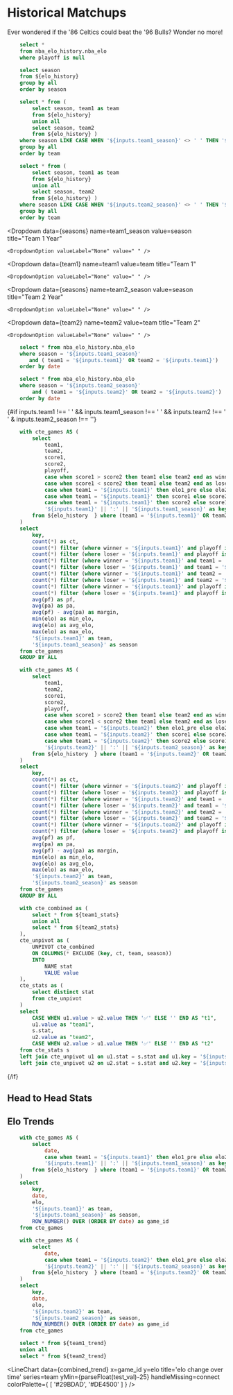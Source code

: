 # Historical Matchups
Ever wondered if the '86 Celtics could beat the '96 Bulls? Wonder no more!

```sql elo_history
    select *
    from nba_elo_history.nba_elo
    where playoff is null
```

```sql seasons
    select season
    from ${elo_history}
    group by all
    order by season
```

```sql team1
    select * from (
        select season, team1 as team
        from ${elo_history}
        union all
        select season, team2
        from ${elo_history} )
    where season LIKE CASE WHEN '${inputs.team1_season}' <> ' ' THEN '${inputs.team1_season}' ELSE '%' END
    group by all
    order by team
```

```sql team2
    select * from (
        select season, team1 as team
        from ${elo_history}
        union all
        select season, team2
        from ${elo_history} )
    where season LIKE CASE WHEN '${inputs.team2_season}' <> ' ' THEN '${inputs.team2_season}' ELSE '%' END
    group by all
    order by team
```

<Dropdown
    data={seasons} 
    name=team1_season
    value=season
    title="Team 1 Year"
>
    <DropdownOption valueLabel="None" value=" " />
</Dropdown>

<Dropdown
    data={team1} 
    name=team1
    value=team
    title="Team 1"
>
    <DropdownOption valueLabel="None" value=" " />
</Dropdown>

<Dropdown
    data={seasons} 
    name=team2_season
    value=season
    title="Team 2 Year"
>
    <DropdownOption valueLabel="None" value=" " />
</Dropdown>

<Dropdown
    data={team2} 
    name=team2
    value=team
    title="Team 2"
>
    <DropdownOption valueLabel="None" value=" " />
</Dropdown>

```sql team1_history
    select * from nba_elo_history.nba_elo
    where season = '${inputs.team1_season}'
       and ( team1 = '${inputs.team1}' OR team2 = '${inputs.team1}')
    order by date
```

```sql team2_history
    select * from nba_elo_history.nba_elo
    where season = '${inputs.team2_season}'
        and ( team1 = '${inputs.team2}' OR team2 = '${inputs.team2}')
    order by date
```

{#if inputs.team1 !== ' ' && inputs.team1_season !== ' ' && inputs.team2 !== ' ' & inputs.team2_season !== ''}

```sql team1_stats
    with cte_games AS (
        select 
            team1, 
            team2,
            score1,
            score2,
            playoff,
            case when score1 > score2 then team1 else team2 end as winner,
            case when score1 < score2 then team1 else team2 end as loser,
            case when team1 = '${inputs.team1}' then elo1_pre else elo2_pre end as elo,
            case when team1 = '${inputs.team1}' then score1 else score2 end as pf,
            case when team1 = '${inputs.team1}' then score2 else score1 end as pa,
            '${inputs.team1}' || ':' || '${inputs.team1_season}' as key,
        from ${elo_history  } where (team1 = '${inputs.team1}' OR team2 = '${inputs.team1}') AND season = '${inputs.team1_season}'
    )
    select 
        key, 
        count(*) as ct,
        count(*) filter (where winner = '${inputs.team1}' and playoff is null) as wins,
        count(*) filter (where loser = '${inputs.team1}' and playoff is null) as losses,
        count(*) filter (where winner = '${inputs.team1}' and team1 = '${inputs.team1}' and playoff is null) as home_wins,
        count(*) filter (where loser = '${inputs.team1}' and team1 = '${inputs.team1}' and playoff is null) as home_losses,
        count(*) filter (where winner = '${inputs.team1}' and team2 = '${inputs.team1}' and playoff is null) as away_wins,
        count(*) filter (where loser = '${inputs.team1}' and team2 = '${inputs.team1}' and playoff is null) as away_losses,
        count(*) filter (where winner = '${inputs.team1}' and playoff is not null) as playoff_wins,
        count(*) filter (where loser = '${inputs.team1}' and playoff is not null) as playoff_losses,
        avg(pf) as pf,
        avg(pa) as pa,
        avg(pf) - avg(pa) as margin,
        min(elo) as min_elo,
        avg(elo) as avg_elo,
        max(elo) as max_elo,
        '${inputs.team1}' as team,
        '${inputs.team1_season}' as season
    from cte_games
    GROUP BY ALL
```

```sql team2_stats
    with cte_games AS (
        select 
            team1, 
            team2,
            score1,
            score2,
            playoff,
            case when score1 > score2 then team1 else team2 end as winner,
            case when score1 < score2 then team1 else team2 end as loser,
            case when team1 = '${inputs.team2}' then elo1_pre else elo2_pre end as elo,
            case when team1 = '${inputs.team2}' then score1 else score2 end as pf,
            case when team1 = '${inputs.team2}' then score2 else score1 end as pa,
            '${inputs.team2}' || ':' || '${inputs.team2_season}' as key,
        from ${elo_history  } where (team1 = '${inputs.team2}' OR team2 = '${inputs.team2}') AND season = '${inputs.team2_season}'
    )
    select 
        key, 
        count(*) as ct,
        count(*) filter (where winner = '${inputs.team2}' and playoff is null) as wins,
        count(*) filter (where loser = '${inputs.team2}' and playoff is null) as losses,
        count(*) filter (where winner = '${inputs.team2}' and team1 = '${inputs.team2}' and playoff is null) as home_wins,
        count(*) filter (where loser = '${inputs.team2}' and team1 = '${inputs.team2}' and playoff is null) as home_losses,
        count(*) filter (where winner = '${inputs.team2}' and team2 = '${inputs.team2}' and playoff is null) as away_wins,
        count(*) filter (where loser = '${inputs.team2}' and team2 = '${inputs.team2}' and playoff is null) as away_losses,
        count(*) filter (where winner = '${inputs.team2}' and playoff is not null) as playoff_wins,
        count(*) filter (where loser = '${inputs.team2}' and playoff is not null) as playoff_losses,
        avg(pf) as pf,
        avg(pa) as pa,
        avg(pf) - avg(pa) as margin,
        min(elo) as min_elo,
        avg(elo) as avg_elo,
        max(elo) as max_elo,
        '${inputs.team2}' as team,
        '${inputs.team2_season}' as season
    from cte_games
    GROUP BY ALL
```

```sql stat_table
    with cte_combined as (
        select * from ${team1_stats}
        union all
        select * from ${team2_stats}
    ),
    cte_unpivot as (
        UNPIVOT cte_combined
        ON COLUMNS(* EXCLUDE (key, ct, team, season))
        INTO
            NAME stat
            VALUE value
    ),
    cte_stats as (
        select distinct stat
        from cte_unpivot
    )
    select 
        CASE WHEN u1.value > u2.value THEN '✅' ELSE '' END AS "t1",
        u1.value as "team1",
        s.stat,
        u2.value as "team2",
        CASE WHEN u2.value > u1.value THEN '✅' ELSE '' END AS "t2"
    from cte_stats s
    left join cte_unpivot u1 on u1.stat = s.stat and u1.key = '${inputs.team1}' || ':' || '${inputs.team1_season}'
    left join cte_unpivot u2 on u2.stat = s.stat and u2.key = '${inputs.team2}' || ':' || '${inputs.team2_season}'
```
{/if}

## Head to Head Stats

<DataTable data={stat_table} rows=all>
    <Column id="t1" align="center" title=" " />
    <Column id="team1" align="right" title="{inputs.team1_season} {inputs.team1}"/>
    <Column id="stat" align="center" title="category" />
    <Column id="team2" align="left" title="{inputs.team2_season} {inputs.team2}"/>
    <Column id="t2" align="center" title=" " />
</DataTable>

## Elo Trends

```sql team1_trend
    with cte_games AS (
        select 
            date,
            case when team1 = '${inputs.team1}' then elo1_pre else elo2_pre end as elo,
            '${inputs.team1}' || ':' || '${inputs.team1_season}' as key,
        from ${elo_history  } where (team1 = '${inputs.team1}' OR team2 = '${inputs.team1}') AND season = '${inputs.team1_season}'
    )
    select 
        key, 
        date,
        elo,
        '${inputs.team1}' as team,
        '${inputs.team1_season}' as season,
        ROW_NUMBER() OVER (ORDER BY date) as game_id
    from cte_games
```

```sql team2_trend
    with cte_games AS (
        select 
            date,
            case when team1 = '${inputs.team2}' then elo1_pre else elo2_pre end as elo,
            '${inputs.team2}' || ':' || '${inputs.team2_season}' as key,
        from ${elo_history  } where (team1 = '${inputs.team2}' OR team2 = '${inputs.team2}') AND season = '${inputs.team2_season}'
    )
    select 
        key, 
        date,
        elo,
        '${inputs.team2}' as team,
        '${inputs.team2_season}' as season,
        ROW_NUMBER() OVER (ORDER BY date) as game_id
    from cte_games
```

```sql combined_trend
    select * from ${team1_trend}
    union all
    select * from ${team2_trend}
```

<script>

    $: test_val = Math.min(
            combined_trend.map(item => item.elo_rating)
        )

</script>

<LineChart
    data={combined_trend} 
    x=game_id
    y=elo
    title='elo change over time'
    series=team
    yMin={parseFloat(test_val)-25}
    handleMissing=connect
    colorPalette={
        [
        '#29BDAD',
        '#DE4500'
        ]
    }
/>